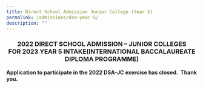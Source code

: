 ```yaml
---
title: Direct School Admission Junior College (Year 5)
permalink: /admissions/dsa-year-5/
description: ""
---
```

### <center>2022 DIRECT SCHOOL ADMISSION – JUNIOR COLLEGES<br>FOR 2023 YEAR 5 INTAKE(INTERNATIONAL BACCALAUREATE DIPLOMA PROGRAMME)</center>


**Application to participate in the 2022 DSA-JC exercise has closed.&nbsp; Thank you.**